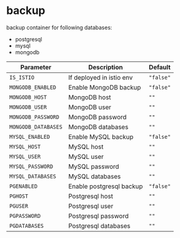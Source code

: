 # backup

backup container for following databases:
* postgresql
* mysql
* mongodb

| Parameter           | Description              | Default   |
|---------------------|--------------------------|-----------|
| `IS_ISTIO`          | If deployed in istio env | `"false"` |
| `MONGODB_ENABLED`   | Enable MongoDB backup    | `"false"` |
| `MONGODB_HOST`      | MongoDB host             | `""`      |
| `MONGODB_USER`      | MongoDB user             | `""`      |
| `MONGODB_PASSWORD`  | MongoDB password         | `""`      |
| `MONGODB_DATABASES` | MongoDB databases        | `""`      |
| `MYSQL_ENABLED`     | Enable MySQL backup      | `"false"` |
| `MYSQL_HOST`        | MySQL host               | `""`      |
| `MYSQL_USER`        | MySQL user               | `""`      |
| `MYSQL_PASSWORD`    | MySQL password           | `""`      |
| `MYSQL_DATABASES`   | MySQL databases          | `""`      |
| `PGENABLED`         | Enable postgresql backup | `"false"` |
| `PGHOST`            | Postgresql host          | `""`      |
| `PGUSER`            | Postgresql user          | `""`      |
| `PGPASSWORD`        | Postgresql password      | `""`      |
| `PGDATABASES`       | Postgresql databases     | `""`      |
